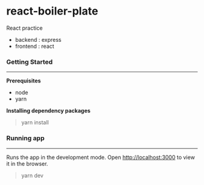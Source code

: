 # react-boiler-plate
React practice
* backend : express
* frontend : react

### Getting Started
***
__Prerequisites__
* node
* yarn

__Installing dependency packages__
> yarn install

### Running app
***
Runs the app in the development mode.
Open [http://localhost:3000](http://localhost:3000) to view it in the browser.
> yarn dev


